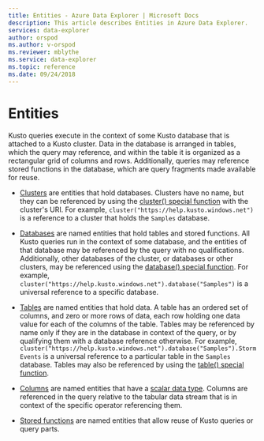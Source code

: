 ```yaml
---
title: Entities - Azure Data Explorer | Microsoft Docs
description: This article describes Entities in Azure Data Explorer.
services: data-explorer
author: orspod
ms.author: v-orspod
ms.reviewer: mblythe
ms.service: data-explorer
ms.topic: reference
ms.date: 09/24/2018
---
```

# Entities

Kusto queries execute in the context of some Kusto database that is attached
to a Kusto cluster. Data in the database is arranged in tables, which the query
may reference, and within the table it is organized as a rectangular grid of
columns and rows. Additionally, queries may reference stored functions in the
database, which are query fragments made available for reuse.

* [Clusters](./clusters.md) are entities that hold databases.
  Clusters have no name, but they can be referenced by using the
  [cluster() special function](../clusterfunction.md) with the cluster's URI.
  For example, `cluster("https://help.kusto.windows.net")` is a reference
  to a cluster that holds the `Samples` database.

* [Databases](./databases.md) are named entities that hold tables
  and stored functions. All Kusto queries run in the context of some database,
  and the entities of that database may be referenced by the query with no
  qualifications. Additionally, other databases of the cluster, or databases
  or other clusters, may be referenced using the
  [database() special function](../databasefunction.md). For example,
  `cluster("https://help.kusto.windows.net").database("Samples")`
  is a universal reference to a specific database.

* [Tables](./tables.md) are named entities that hold data. A table has an ordered set
  of columns, and zero or more rows of data, each row holding one data value
  for each of the columns of the table. Tables may be referenced by name only
  if they are in the database in context of the query, or by qualifying them
  with a database reference otherwise. For example,
  `cluster("https://help.kusto.windows.net").database("Samples").StormEvents` is
  a universal reference to a particular table in the `Samples` database.
  Tables may also be referenced by using the [table() special function](../tablefunction.md).

* [Columns](./columns.md) are named entities that have a [scalar data type](../scalar-data-types/index.md).
  Columns are referenced in the query relative to the tabular data stream
  that is in context of the specific operator referencing them.

* [Stored functions](./stored-functions.md) are named entities that
  allow reuse of Kusto queries or query parts.